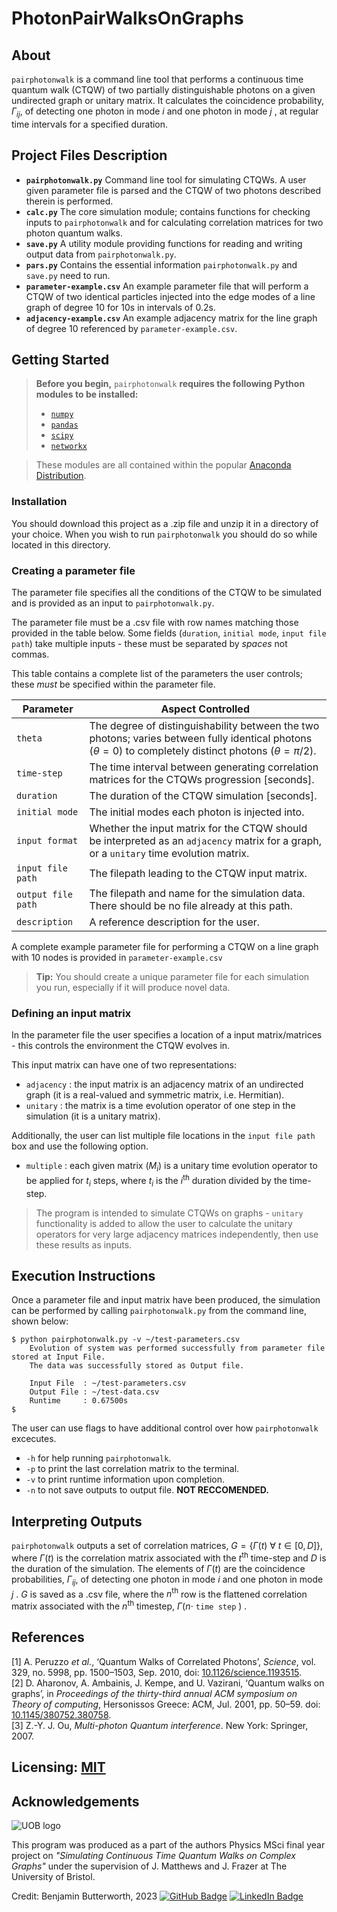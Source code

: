 # PhotonPairWalksOnGraphs

## About
`pairphotonwalk` is a command line tool that performs a continuous time quantum walk (CTQW) of two partially distinguishable photons on a given undirected graph or unitary matrix. It calculates the coincidence probability, $\Gamma_{ij}$, of detecting one photon in mode $i$ and one photon in mode $j$ , at regular time intervals for a specified duration.

## Project Files Description
+  **`pairphotonwalk.py`**
	Command line tool for simulating CTQWs. A user given parameter file is parsed and the CTQW of two photons described therein is performed.
+ **`calc.py`**
	The core simulation module; contains functions for checking inputs to `pairphotonwalk` and for calculating correlation matrices for two photon quantum walks.
+ **`save.py`**
	A utility module providing functions for reading and writing output data from `pairphotonwalk.py`.
+ **`pars.py`**
	Contains the essential information `pairphotonwalk.py` and `save.py` need to run.
+ **`parameter-example.csv`**
	An example parameter file that will perform a CTQW of two identical particles injected into the edge modes of a line graph of degree 10 for 10s in intervals of 0.2s.
+ **`adjacency-example.csv`**
	An example adjacency matrix for the line graph of degree 10 referenced by `parameter-example.csv`.

## Getting Started
 >**Before you begin,** `pairphotonwalk` **requires the following Python modules to be installed:**
>+ [ `numpy`](https://pypi.org/project/numpy/)
>+ [`pandas`](https://pypi.org/project/pandas/)
>+ [`scipy`](https://pypi.org/project/scipy/) 
>+ [`networkx`](https://pypi.org/project/networkx/)

>These modules are all contained within the popular [Anaconda Distribution](https://www.anaconda.com/products/distribution).

### Installation 
You should download this project as a .zip file and unzip it in a directory of your choice.
When you wish to run `pairphotonwalk` you should do so while located in this directory.

### Creating a parameter file

The parameter file specifies all the conditions of the CTQW to be simulated and is provided as an input to `pairphotonwalk.py`. 

The parameter file must be a .csv file with row names matching those provided in the table below. Some fields (`duration`, `initial mode`, `input file path`) take multiple inputs - these must be separated by *spaces* not commas.

This table contains a complete list of the parameters the user controls; these *must* be specified within the parameter file.

| Parameter | Aspect Controlled |
| --- | --- |
| `theta` | The degree of distinguishability between the two photons; varies between fully identical photons ($\theta=0$) to completely distinct photons ($\theta=\pi/2$).|
| `time-step` | The time interval between generating correlation matrices for the CTQWs progression [seconds].|
| `duration` | The duration of the CTQW simulation [seconds]. |
| `initial mode` | The initial modes each photon is injected into.|
| `input format` | Whether the input matrix for the CTQW should be interpreted as an `adjacency` matrix  for a graph, or a `unitary` time evolution matrix.|
| `input file path` | The filepath leading to the CTQW input matrix.|
| `output file path` |The filepath and name for the simulation data. There should be no file already at this path. |
| `description` | A reference description for the user. |
 
 A complete example parameter file for performing a CTQW on a line graph with 10 nodes is provided in `parameter-example.csv`
> **Tip:** You should create a unique parameter file for each simulation you run, especially if it will produce novel data.

### Defining an input matrix
In the parameter file the user specifies a location of a input matrix/matrices - this controls the environment the CTQW evolves in.

This input matrix can have one of two representations:
+ `adjacency` : the input matrix is an adjacency matrix of an undirected graph (it is a real-valued and symmetric matrix, i.e. Hermitian).
+ `unitary` : the matrix is a time evolution operator of one step in the simulation (it is a unitary matrix).    

Additionally, the user can list multiple file locations in the `input file path` box and use the following option.
+ `multiple` : each given matrix  ($M_i$) is a unitary time evolution operator to be applied for $t_i$ steps, where $t_i$ is the $i^\text{th}$ duration divided by the time-step.

>The program is intended to simulate CTQWs on graphs - `unitary` functionality is added to allow the user to calculate the unitary operators for very large adjacency matrices independently, then use these results as inputs.

## Execution Instructions
Once a parameter file and input matrix have been produced, the simulation can be performed by calling `pairphotonwalk.py` from the command line, shown below:
```
$ python pairphotonwalk.py -v ~/test-parameters.csv
	Evolution of system was performed successfully from parameter file stored at Input File. 
	The data was successfully stored as Output file.

	Input File  : ~/test-parameters.csv
	Output File : ~/test-data.csv
	Runtime     : 0.67500s
$ 	
```

The user can use flags to have additional control over how `pairphotonwalk` excecutes.
+ `-h` for help running `pairphotonwalk`.
+ `-p` to print the last correlation matrix to the terminal.
+ `-v` to print runtime information upon completion.
+ `-n` to not save outputs to output file. **NOT RECCOMENDED.**

## Interpreting Outputs
`pairphotonwalk`  outputs a set of correlation matrices, $G=\{ \Gamma(t)  \ \forall \ t\in [0, D ] \}$, where $\Gamma(t)$ is the correlation matrix associated with the $t^{\text{th}}$ time-step and $D$ is the duration of the simulation. The elements of $\Gamma(t)$ are the coincidence probabilities, $\Gamma_{ij}$, of detecting one photon in mode $i$ and one photon in mode $j$ . $G$ is saved as a .csv file, where the $n^{\text{th}}$  row is the flattened correlation matrix associated with the $n^{\text{th}}$ timestep,  $\Gamma(n \cdot$  `time step` $)$ .

## References 
[1] A. Peruzzo _et al._, ‘Quantum Walks of Correlated Photons’, _Science_, vol. 329, no. 5998, pp. 1500–1503, Sep. 2010, doi: [10.1126/science.1193515](https://doi.org/10.1126/science.1193515). \
[2] D. Aharonov, A. Ambainis, J. Kempe, and U. Vazirani, ‘Quantum walks on graphs’, in _Proceedings of the thirty-third annual ACM symposium on Theory of computing_, Hersonissos Greece: ACM, Jul. 2001, pp. 50–59. doi: [10.1145/380752.380758](https://doi.org/10.1145/380752.380758). \
[3] Z.-Y. J. Ou, _Multi-photon Quantum interference_. New York: Springer, 2007.

## Licensing:  [MIT](https://choosealicense.com/licenses/mit/)

##  Acknowledgements
![UOB logo](https://logos-download.com/wp-content/uploads/2016/12/University_of_Bristol_logo.png)

This program was produced as a part of the authors Physics MSci final year project on _"Simulating Continuous Time Quantum Walks on Complex Graphs"_ under the supervision of J. Matthews and J. Frazer at The University of Bristol.

Credit: Benjamin Butterworth, 2023
[![GitHub Badge](https://img.shields.io/badge/GitHub-100000?style=for-the-badge&logo=github&logoColor=white)](https://github.com/benbutterworth) 
[![LinkedIn Badge](https://img.shields.io/badge/LinkedIn-0077B5?style=for-the-badge&logo=linkedin&logoColor=white)](https://www.linkedin.com/in/bszbutterworth/)
